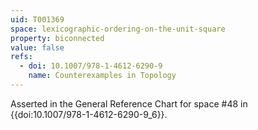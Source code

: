 ```yaml
---
uid: T001369
space: lexicographic-ordering-on-the-unit-square
property: biconnected
value: false
refs:
  - doi: 10.1007/978-1-4612-6290-9
    name: Counterexamples in Topology
---
```


Asserted in the General Reference Chart for space #48 in
{{doi:10.1007/978-1-4612-6290-9_6}}.
